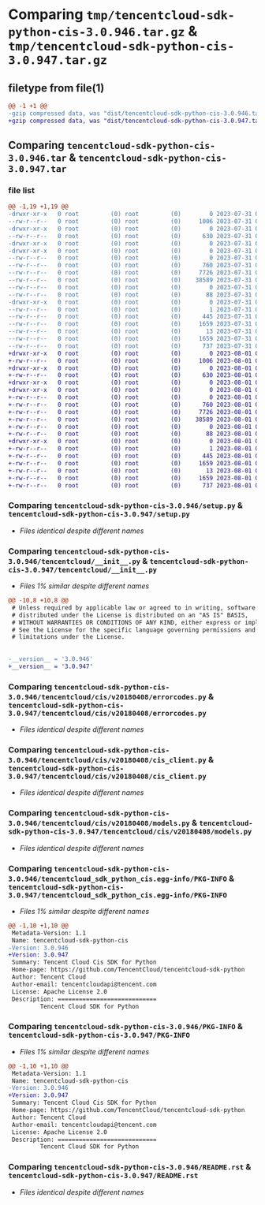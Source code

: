 # Comparing `tmp/tencentcloud-sdk-python-cis-3.0.946.tar.gz` & `tmp/tencentcloud-sdk-python-cis-3.0.947.tar.gz`

## filetype from file(1)

```diff
@@ -1 +1 @@
-gzip compressed data, was "dist/tencentcloud-sdk-python-cis-3.0.946.tar", last modified: Mon Jul 31 00:22:32 2023, max compression
+gzip compressed data, was "dist/tencentcloud-sdk-python-cis-3.0.947.tar", last modified: Tue Aug  1 00:33:42 2023, max compression
```

## Comparing `tencentcloud-sdk-python-cis-3.0.946.tar` & `tencentcloud-sdk-python-cis-3.0.947.tar`

### file list

```diff
@@ -1,19 +1,19 @@
-drwxr-xr-x   0 root         (0) root         (0)        0 2023-07-31 00:22:32.000000 tencentcloud-sdk-python-cis-3.0.946/
--rw-r--r--   0 root         (0) root         (0)     1006 2023-07-31 00:22:32.000000 tencentcloud-sdk-python-cis-3.0.946/setup.py
-drwxr-xr-x   0 root         (0) root         (0)        0 2023-07-31 00:22:32.000000 tencentcloud-sdk-python-cis-3.0.946/tencentcloud/
--rw-r--r--   0 root         (0) root         (0)      630 2023-07-31 00:22:32.000000 tencentcloud-sdk-python-cis-3.0.946/tencentcloud/__init__.py
-drwxr-xr-x   0 root         (0) root         (0)        0 2023-07-31 00:22:32.000000 tencentcloud-sdk-python-cis-3.0.946/tencentcloud/cis/
-drwxr-xr-x   0 root         (0) root         (0)        0 2023-07-31 00:22:32.000000 tencentcloud-sdk-python-cis-3.0.946/tencentcloud/cis/v20180408/
--rw-r--r--   0 root         (0) root         (0)        0 2023-07-31 00:22:32.000000 tencentcloud-sdk-python-cis-3.0.946/tencentcloud/cis/v20180408/__init__.py
--rw-r--r--   0 root         (0) root         (0)      760 2023-07-31 00:22:32.000000 tencentcloud-sdk-python-cis-3.0.946/tencentcloud/cis/v20180408/errorcodes.py
--rw-r--r--   0 root         (0) root         (0)     7726 2023-07-31 00:22:32.000000 tencentcloud-sdk-python-cis-3.0.946/tencentcloud/cis/v20180408/cis_client.py
--rw-r--r--   0 root         (0) root         (0)    38589 2023-07-31 00:22:32.000000 tencentcloud-sdk-python-cis-3.0.946/tencentcloud/cis/v20180408/models.py
--rw-r--r--   0 root         (0) root         (0)        0 2023-07-31 00:22:32.000000 tencentcloud-sdk-python-cis-3.0.946/tencentcloud/cis/__init__.py
--rw-r--r--   0 root         (0) root         (0)       88 2023-07-31 00:22:32.000000 tencentcloud-sdk-python-cis-3.0.946/setup.cfg
-drwxr-xr-x   0 root         (0) root         (0)        0 2023-07-31 00:22:32.000000 tencentcloud-sdk-python-cis-3.0.946/tencentcloud_sdk_python_cis.egg-info/
--rw-r--r--   0 root         (0) root         (0)        1 2023-07-31 00:22:32.000000 tencentcloud-sdk-python-cis-3.0.946/tencentcloud_sdk_python_cis.egg-info/dependency_links.txt
--rw-r--r--   0 root         (0) root         (0)      445 2023-07-31 00:22:32.000000 tencentcloud-sdk-python-cis-3.0.946/tencentcloud_sdk_python_cis.egg-info/SOURCES.txt
--rw-r--r--   0 root         (0) root         (0)     1659 2023-07-31 00:22:32.000000 tencentcloud-sdk-python-cis-3.0.946/tencentcloud_sdk_python_cis.egg-info/PKG-INFO
--rw-r--r--   0 root         (0) root         (0)       13 2023-07-31 00:22:32.000000 tencentcloud-sdk-python-cis-3.0.946/tencentcloud_sdk_python_cis.egg-info/top_level.txt
--rw-r--r--   0 root         (0) root         (0)     1659 2023-07-31 00:22:32.000000 tencentcloud-sdk-python-cis-3.0.946/PKG-INFO
--rw-r--r--   0 root         (0) root         (0)      737 2023-07-31 00:22:32.000000 tencentcloud-sdk-python-cis-3.0.946/README.rst
+drwxr-xr-x   0 root         (0) root         (0)        0 2023-08-01 00:33:42.000000 tencentcloud-sdk-python-cis-3.0.947/
+-rw-r--r--   0 root         (0) root         (0)     1006 2023-08-01 00:33:42.000000 tencentcloud-sdk-python-cis-3.0.947/setup.py
+drwxr-xr-x   0 root         (0) root         (0)        0 2023-08-01 00:33:42.000000 tencentcloud-sdk-python-cis-3.0.947/tencentcloud/
+-rw-r--r--   0 root         (0) root         (0)      630 2023-08-01 00:33:42.000000 tencentcloud-sdk-python-cis-3.0.947/tencentcloud/__init__.py
+drwxr-xr-x   0 root         (0) root         (0)        0 2023-08-01 00:33:42.000000 tencentcloud-sdk-python-cis-3.0.947/tencentcloud/cis/
+drwxr-xr-x   0 root         (0) root         (0)        0 2023-08-01 00:33:42.000000 tencentcloud-sdk-python-cis-3.0.947/tencentcloud/cis/v20180408/
+-rw-r--r--   0 root         (0) root         (0)        0 2023-08-01 00:33:42.000000 tencentcloud-sdk-python-cis-3.0.947/tencentcloud/cis/v20180408/__init__.py
+-rw-r--r--   0 root         (0) root         (0)      760 2023-08-01 00:33:42.000000 tencentcloud-sdk-python-cis-3.0.947/tencentcloud/cis/v20180408/errorcodes.py
+-rw-r--r--   0 root         (0) root         (0)     7726 2023-08-01 00:33:42.000000 tencentcloud-sdk-python-cis-3.0.947/tencentcloud/cis/v20180408/cis_client.py
+-rw-r--r--   0 root         (0) root         (0)    38589 2023-08-01 00:33:42.000000 tencentcloud-sdk-python-cis-3.0.947/tencentcloud/cis/v20180408/models.py
+-rw-r--r--   0 root         (0) root         (0)        0 2023-08-01 00:33:42.000000 tencentcloud-sdk-python-cis-3.0.947/tencentcloud/cis/__init__.py
+-rw-r--r--   0 root         (0) root         (0)       88 2023-08-01 00:33:42.000000 tencentcloud-sdk-python-cis-3.0.947/setup.cfg
+drwxr-xr-x   0 root         (0) root         (0)        0 2023-08-01 00:33:42.000000 tencentcloud-sdk-python-cis-3.0.947/tencentcloud_sdk_python_cis.egg-info/
+-rw-r--r--   0 root         (0) root         (0)        1 2023-08-01 00:33:42.000000 tencentcloud-sdk-python-cis-3.0.947/tencentcloud_sdk_python_cis.egg-info/dependency_links.txt
+-rw-r--r--   0 root         (0) root         (0)      445 2023-08-01 00:33:42.000000 tencentcloud-sdk-python-cis-3.0.947/tencentcloud_sdk_python_cis.egg-info/SOURCES.txt
+-rw-r--r--   0 root         (0) root         (0)     1659 2023-08-01 00:33:42.000000 tencentcloud-sdk-python-cis-3.0.947/tencentcloud_sdk_python_cis.egg-info/PKG-INFO
+-rw-r--r--   0 root         (0) root         (0)       13 2023-08-01 00:33:42.000000 tencentcloud-sdk-python-cis-3.0.947/tencentcloud_sdk_python_cis.egg-info/top_level.txt
+-rw-r--r--   0 root         (0) root         (0)     1659 2023-08-01 00:33:42.000000 tencentcloud-sdk-python-cis-3.0.947/PKG-INFO
+-rw-r--r--   0 root         (0) root         (0)      737 2023-08-01 00:33:42.000000 tencentcloud-sdk-python-cis-3.0.947/README.rst
```

### Comparing `tencentcloud-sdk-python-cis-3.0.946/setup.py` & `tencentcloud-sdk-python-cis-3.0.947/setup.py`

 * *Files identical despite different names*

### Comparing `tencentcloud-sdk-python-cis-3.0.946/tencentcloud/__init__.py` & `tencentcloud-sdk-python-cis-3.0.947/tencentcloud/__init__.py`

 * *Files 1% similar despite different names*

```diff
@@ -10,8 +10,8 @@
 # Unless required by applicable law or agreed to in writing, software
 # distributed under the License is distributed on an "AS IS" BASIS,
 # WITHOUT WARRANTIES OR CONDITIONS OF ANY KIND, either express or implied.
 # See the License for the specific language governing permissions and
 # limitations under the License.
 
 
-__version__ = '3.0.946'
+__version__ = '3.0.947'
```

### Comparing `tencentcloud-sdk-python-cis-3.0.946/tencentcloud/cis/v20180408/errorcodes.py` & `tencentcloud-sdk-python-cis-3.0.947/tencentcloud/cis/v20180408/errorcodes.py`

 * *Files identical despite different names*

### Comparing `tencentcloud-sdk-python-cis-3.0.946/tencentcloud/cis/v20180408/cis_client.py` & `tencentcloud-sdk-python-cis-3.0.947/tencentcloud/cis/v20180408/cis_client.py`

 * *Files identical despite different names*

### Comparing `tencentcloud-sdk-python-cis-3.0.946/tencentcloud/cis/v20180408/models.py` & `tencentcloud-sdk-python-cis-3.0.947/tencentcloud/cis/v20180408/models.py`

 * *Files identical despite different names*

### Comparing `tencentcloud-sdk-python-cis-3.0.946/tencentcloud_sdk_python_cis.egg-info/PKG-INFO` & `tencentcloud-sdk-python-cis-3.0.947/tencentcloud_sdk_python_cis.egg-info/PKG-INFO`

 * *Files 1% similar despite different names*

```diff
@@ -1,10 +1,10 @@
 Metadata-Version: 1.1
 Name: tencentcloud-sdk-python-cis
-Version: 3.0.946
+Version: 3.0.947
 Summary: Tencent Cloud Cis SDK for Python
 Home-page: https://github.com/TencentCloud/tencentcloud-sdk-python
 Author: Tencent Cloud
 Author-email: tencentcloudapi@tencent.com
 License: Apache License 2.0
 Description: ============================
         Tencent Cloud SDK for Python
```

### Comparing `tencentcloud-sdk-python-cis-3.0.946/PKG-INFO` & `tencentcloud-sdk-python-cis-3.0.947/PKG-INFO`

 * *Files 1% similar despite different names*

```diff
@@ -1,10 +1,10 @@
 Metadata-Version: 1.1
 Name: tencentcloud-sdk-python-cis
-Version: 3.0.946
+Version: 3.0.947
 Summary: Tencent Cloud Cis SDK for Python
 Home-page: https://github.com/TencentCloud/tencentcloud-sdk-python
 Author: Tencent Cloud
 Author-email: tencentcloudapi@tencent.com
 License: Apache License 2.0
 Description: ============================
         Tencent Cloud SDK for Python
```

### Comparing `tencentcloud-sdk-python-cis-3.0.946/README.rst` & `tencentcloud-sdk-python-cis-3.0.947/README.rst`

 * *Files identical despite different names*

